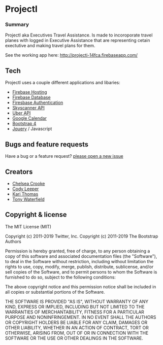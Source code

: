 # ProjectI

### Summary
ProjectI aka Executives Travel Assistance. Is made to incoroporate travel planes with logged in Executive Assistance that are representing cetain exectutive and making travel plans for them. 

See the working app here:
http://projecti-14fca.firebaseapp.com/


## Tech
ProjectI uses a couple different applications and libaries:

 - [Firebase Hosting](https://firebase.google.com/products/hosting/)
 - [Firebase Database](https://firebase.google.com/products/firestore/)
 - [Firesbase Authentication](https://firebase.google.com/products/auth/)
 - [Skyscanner API](https://partners.skyscanner.net/developer-documentation)
 - [Uber API](https://developer.uber.com/docs)
 - [Google Calendar](https://developers.google.com/calendar/)
 - [Bootstrap 4](https://getbootstrap.com/docs/4.3/getting-started/introduction/)
 - [Jquery](https://api.jquery.com/) / Javascript

 ## Bugs and feature requests
Have a bug or a feature request? [please open a new issue](https://github.com/cl33per/projectI/issues/new)

##  Creators
-   [Chelsea Crooke](https://projecti-14fca.firebaseapp.com/#)
-   [Cody Leeper](https://projecti-14fca.firebaseapp.com/#)
-   [Kari Thomas](https://projecti-14fca.firebaseapp.com/#)
-   [Tony Waterfield](https://projecti-14fca.firebaseapp.com/#)

## Copyright & license

The MIT License (MIT)

Copyright (c) 2011-2019 Twitter, Inc.
Copyright (c) 2011-2019 The Bootstrap Authors

Permission is hereby granted, free of charge, to any person obtaining a copy of this software and associated documentation files (the "Software"), to deal in the Software without restriction, including without limitation the rights to use, copy, modify, merge, publish, distribute, sublicense, and/or sell copies of the Software, and to permit persons to whom the Software is furnished to do so, subject to the following conditions:

The above copyright notice and this permission notice shall be included in
all copies or substantial portions of the Software.

THE SOFTWARE IS PROVIDED "AS IS", WITHOUT WARRANTY OF ANY KIND, EXPRESS OR IMPLIED, INCLUDING BUT NOT LIMITED TO THE WARRANTIES OF MERCHANTABILITY, FITNESS FOR A PARTICULAR PURPOSE AND NONINFRINGEMENT. IN NO EVENT SHALL THE AUTHORS OR COPYRIGHT HOLDERS BE LIABLE FOR ANY CLAIM, DAMAGES OR OTHER LIABILITY, WHETHER IN AN ACTION OF CONTRACT, TORT OR OTHERWISE, ARISING FROM, OUT OF OR IN CONNECTION WITH THE SOFTWARE OR THE USE OR OTHER DEALINGS IN THE SOFTWARE.
